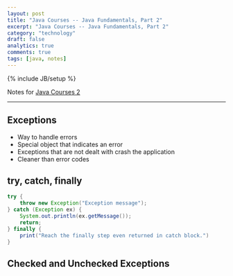 ```yaml
---
layout: post
title: "Java Courses -- Java Fundamentals, Part 2"
excerpt: "Java Courses -- Java Fundamentals, Part 2"
category: "technology"
draft: false
analytics: true
comments: true
tags: [java, notes]
---
```

{% include JB/setup %}

Notes for [Java Courses 2](https://app.pluralsight.com/library/courses/java2/table-of-contents)

---

## Exceptions

- Way to handle errors
- Special object that indicates an error
- Exceptions that are not dealt with crash the application
- Cleaner than error codes

## try, catch, finally

```java
try {
    throw new Exception("Exception message");
} catch (Exception ex) {
    System.out.println(ex.getMessage());
    return;
} finally {
    print("Reach the finally step even returned in catch block.")
}
```

## Checked and Unchecked Exceptions

